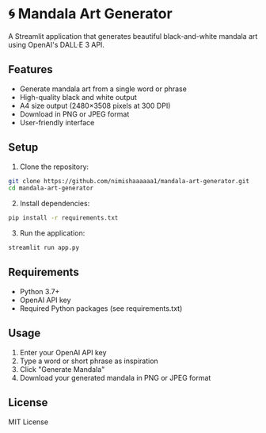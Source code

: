 # 🌀 Mandala Art Generator

A Streamlit application that generates beautiful black-and-white mandala art using OpenAI's DALL·E 3 API.

## Features

- Generate mandala art from a single word or phrase
- High-quality black and white output
- A4 size output (2480×3508 pixels at 300 DPI)
- Download in PNG or JPEG format
- User-friendly interface

## Setup

1. Clone the repository:
```bash
git clone https://github.com/nimishaaaaaa1/mandala-art-generator.git
cd mandala-art-generator
```

2. Install dependencies:
```bash
pip install -r requirements.txt
```

3. Run the application:
```bash
streamlit run app.py
```

## Requirements

- Python 3.7+
- OpenAI API key
- Required Python packages (see requirements.txt)

## Usage

1. Enter your OpenAI API key
2. Type a word or short phrase as inspiration
3. Click "Generate Mandala"
4. Download your generated mandala in PNG or JPEG format

## License

MIT License 